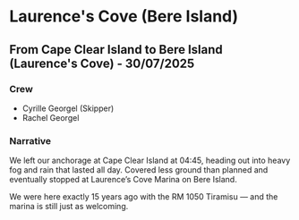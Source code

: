 # Laurence's Cove (Bere Island)

## From Cape Clear Island to Bere Island (Laurence's Cove)  - 30/07/2025

### Crew

- Cyrille Georgel (Skipper)
- Rachel Georgel

### Narrative

We left our anchorage at Cape Clear Island at 04:45, heading out into heavy fog and rain that lasted all day. Covered less ground than planned and eventually stopped at Laurence’s Cove Marina on Bere Island.

We were here exactly 15 years ago with the RM 1050 Tiramisu — and the marina is still just as welcoming.




